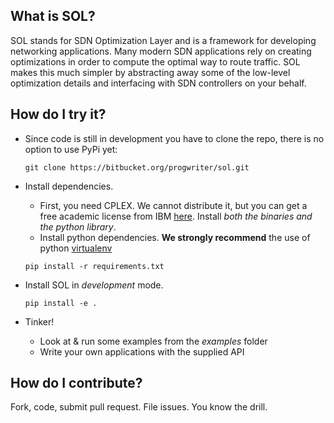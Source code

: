 ## What is SOL?
SOL stands for SDN Optimization Layer and is a framework for developing
networking applications. Many modern SDN applications rely on creating
optimizations in order to compute the optimal way to route traffic. SOL makes
this much simpler by abstracting away some of the low-level optimization details
and interfacing with SDN controllers on your behalf.

## How do I try it?
- Since code is still in development you have to clone the repo,
there is no option to use PyPi yet:

    `git clone https://bitbucket.org/progwriter/sol.git`

- Install dependencies.
    * First, you need CPLEX. We cannot distribute it, but you can get a free academic license from IBM [here](http://www-01.ibm.com/support/docview.wss?uid=swg21419058).
    Install *both the binaries and the python library*.
    * Install python dependencies. **We strongly recommend** the use of python
    [virtualenv](https://virtualenv.pypa.io/en/latest/)

    `pip install -r requirements.txt`
- Install SOL in *development* mode.

    `pip install -e .`
- Tinker!
    * Look at & run some examples from the *examples* folder
    * Write your own applications with the supplied API

## How do I contribute?

Fork, code, submit pull request.
File issues.
You know the drill.

